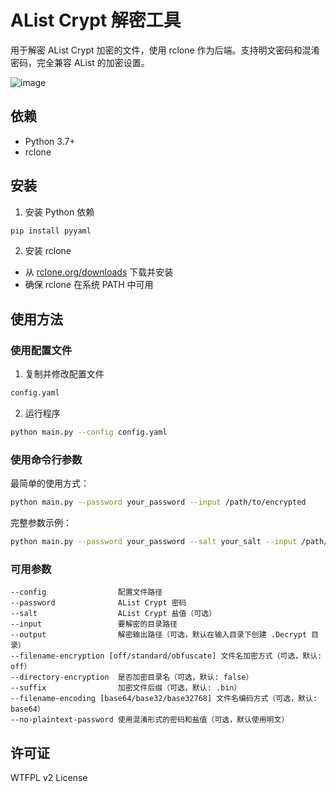 # AList Crypt 解密工具

用于解密 AList Crypt 加密的文件，使用 rclone 作为后端。支持明文密码和混淆密码，完全兼容 AList 的加密设置。

![image](https://github.com/user-attachments/assets/de99249b-58bf-4dbb-b410-007a125b2256)

## 依赖

- Python 3.7+
- rclone

## 安装

1. 安装 Python 依赖
```bash
pip install pyyaml
```

2. 安装 rclone
- 从 [rclone.org/downloads](https://rclone.org/downloads/) 下载并安装
- 确保 rclone 在系统 PATH 中可用

## 使用方法

### 使用配置文件

1. 复制并修改配置文件
```bash
config.yaml
```

2. 运行程序
```bash
python main.py --config config.yaml
```

### 使用命令行参数

最简单的使用方式：
```bash
python main.py --password your_password --input /path/to/encrypted
```

完整参数示例：
```bash
python main.py --password your_password --salt your_salt --input /path/to/encrypted --output /path/to/decrypted --filename-encryption standard --directory-encryption --suffix .bin --filename-encoding base64 --no-plaintext-password
```
### 可用参数
```
--config                配置文件路径
--password              AList Crypt 密码
--salt                  AList Crypt 盐值（可选）
--input                 要解密的目录路径
--output                解密输出路径（可选，默认在输入目录下创建 .Decrypt 目录）
--filename-encryption [off/standard/obfuscate] 文件名加密方式（可选，默认: off）
--directory-encryption  是否加密目录名（可选，默认: false）
--suffix                加密文件后缀（可选，默认: .bin）
--filename-encoding [base64/base32/base32768] 文件名编码方式（可选，默认: base64）
--no-plaintext-password 使用混淆形式的密码和盐值（可选，默认使用明文）
```

## 许可证
WTFPL v2 License
